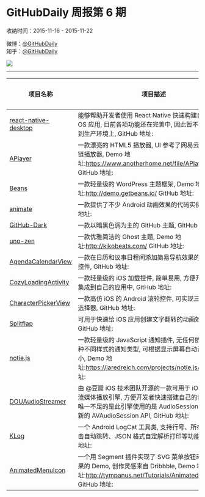 # GitHubDaily 周报第 6 期

收纳时间：2015-11-16 - 2015-11-22

微博：[@GitHubDaily](https://weibo.com/GitHubDaily)    
知乎：[@GitHubDaily](https://www.zhihu.com/people/githubdaily)

![](https://raw.githubusercontent.com/GitHubDaily/GitHubDaily/master/assets/weixin.png)

---

项目名称 | 项目描述 | 示例图 | 微博
--- | --- | --- | ---
[react-native-desktop](status.github_url) | 能够帮助开发者使用 React Native 快速构建自己的 Mac OS 应用, 目前各项功能还在完善中, 因此暂不建议直接用到生产环境上, GitHub 地址: | ![](http://ww4.sinaimg.cn/large/006fiYtfgw1ey8sa2pu30j31c81qoaov.jpg) | [![](https://raw.githubusercontent.com/GitHubDaily/GitHubDaily/master/assets/sina_logo.png)](https://weibo.com/5722964389/D538mobew)
[APlayer](status.github_url) | 一款漂亮的 HTML5 播放器, UI 参考了网易云音乐的外链播放器, Demo 地址:https://www.anotherhome.net/file/APlayer/ GitHub 地址: | ![](http://ww2.sinaimg.cn/large/006fiYtfjw1ey8s0w47azj31kw1130wx.jpg) | [![](https://raw.githubusercontent.com/GitHubDaily/GitHubDaily/master/assets/sina_logo.png)](https://weibo.com/5722964389/D4U0ddikM)
[Beans](status.github_url) | 一款轻量级的 WordPress 主题框架, Demo 地址:http://demo.getbeans.io/ GitHub 地址: | ![](http://ww1.sinaimg.cn/large/006fiYtfgw1ey6qigbf3jj31kw113dpb.jpg) | [![](https://raw.githubusercontent.com/GitHubDaily/GitHubDaily/master/assets/sina_logo.png)](https://weibo.com/5722964389/D4H17bfcx)
[animate](status.github_url) | 一款提供了不少 Android 动画效果的代码实例, GitHub 地址: | ![](http://ww2.sinaimg.cn/large/006fiYtfjw1ey6iuwtafxg30dk06an0i.gif) | [![](https://raw.githubusercontent.com/GitHubDaily/GitHubDaily/master/assets/sina_logo.png)](https://weibo.com/5722964389/D4BCn1Jfz)
[GitHub-Dark](status.github_url) | 一款以暗黑色调为主的 GitHub 主题, GitHub 地址: | ![](http://ww2.sinaimg.cn/large/006fiYtfgw1ey5kxf3jvkj310j0p07fh.jpg) | [![](https://raw.githubusercontent.com/GitHubDaily/GitHubDaily/master/assets/sina_logo.png)](https://weibo.com/5722964389/D4x7UBFbJ)
[uno-zen](status.github_url) | 一款优雅简洁的 Ghost 主题, Demo 地址:http://kikobeats.com/ GitHub 地址: | ![](http://ww1.sinaimg.cn/large/006fiYtfgw1ey4f0xyqb6j31kc0wyaf4.jpg) | [![](https://raw.githubusercontent.com/GitHubDaily/GitHubDaily/master/assets/sina_logo.png)](https://weibo.com/5722964389/D4stJ5Bi1)
[AgendaCalendarView](status.github_url) | 一款在日历和议事日程间添加简易导航效果的 Android 控件, GitHub 地址: | ![](http://ww2.sinaimg.cn/large/006fiYtfgw1ey4esv391mg30d80lxx6p.gif) | [![](https://raw.githubusercontent.com/GitHubDaily/GitHubDaily/master/assets/sina_logo.png)](https://weibo.com/5722964389/D4qI8gubP)
[CozyLoadingActivity](status.github_url) | 一款轻量级的 iOS 加载控件, 简单易用, 方便开发者快速集成到自己的应用中, GitHub 地址: | ![](http://ww1.sinaimg.cn/large/006fiYtfgw1ey32f1ukw3g30ae041abx.gif) | [![](https://raw.githubusercontent.com/GitHubDaily/GitHubDaily/master/assets/sina_logo.png)](https://weibo.com/5722964389/D4nZhgzHz)
[CharacterPickerView](status.github_url) | 一款高仿 iOS 的 Android 滚轮控件, 可实现三级联动的选择器, GitHub 地址: | ![](http://ww4.sinaimg.cn/large/006fiYtfgw1ey32u3z1wpg30c405hjt9.gif) | [![](https://raw.githubusercontent.com/GitHubDaily/GitHubDaily/master/assets/sina_logo.png)](https://weibo.com/5722964389/D4iX8C0Ea)
[Splitflap](status.github_url) | 可用于快速给 iOS 应用创建文字翻转的动画效果, GitHub 地址: | ![](http://ww1.sinaimg.cn/large/006fiYtfgw1ey32cuu2mlg30iw02i47z.gif) | [![](https://raw.githubusercontent.com/GitHubDaily/GitHubDaily/master/assets/sina_logo.png)](https://weibo.com/5722964389/D4gUUcfps)
[notie.js](status.github_url) | 一款轻量级的 JavaScript 通知插件, 无任何依赖, 支持多种不同样式的通知类型, 可根据显示屏幕自动调节字体大小, Demo 地址:https://jaredreich.com/projects/notie.js/ GitHub 地址: | ![](http://ww2.sinaimg.cn/large/006fiYtfgw1ey32jci6jhg30mc09mn8l.gif) | [![](https://raw.githubusercontent.com/GitHubDaily/GitHubDaily/master/assets/sina_logo.png)](https://weibo.com/5722964389/D4eeTiKhF)
[DOUAudioStreamer](status.github_url) | 由 @豆瓣 iOS 技术团队开源的一款可用于 iOS/Mac 的流媒体播放引擎, 方便开发者快速搭建自己的音频软件, 唯一不足的是此引擎使用的是 AudioSession, 而不是较新的 AVAudioSession API, GitHub 地址: | ![](http://ww1.sinaimg.cn/large/006fiYtfgw1ey1yjii39fj30f00qo0ug.jpg) | [![](https://raw.githubusercontent.com/GitHubDaily/GitHubDaily/master/assets/sina_logo.png)](https://weibo.com/5722964389/D49DX1tDJ)
[KLog](status.github_url) | 一个 Android LogCat 工具类, 支持行号、所在函数、点击自动跳转、JSON 格式自定解析打印等功能, GitHub 地址: | ![](http://ww2.sinaimg.cn/large/006fiYtfjw1ey1xllmfeng30tf0j2gzq.gif) | [![](https://raw.githubusercontent.com/GitHubDaily/GitHubDaily/master/assets/sina_logo.png)](https://weibo.com/5722964389/D484xc1VH)
[AnimatedMenuIcon](status.github_url) | 一个用 Segment 插件实现了 SVG 菜单按钮动画过渡效果的 Demo, 创作灵感来自 Dribbble, Demo 地址:http://tympanus.net/Tutorials/AnimatedMenuIcon/ GitHub 地址: | ![](http://ww2.sinaimg.cn/large/006fiYtfgw1ey0r3w4de5g30m80goq4w.gif) | [![](https://raw.githubusercontent.com/GitHubDaily/GitHubDaily/master/assets/sina_logo.png)](https://weibo.com/5722964389/D456F5VJt)
